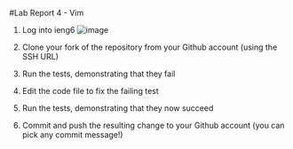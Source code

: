 #Lab Report 4 - Vim
1. Log into ieng6
![image](https://github.com/xIvanTKx/cse15l-lab-reports/assets/110268085/16f40b5e-68db-4b5b-9b62-93f34af667e9)

2. Clone your fork of the repository from your Github account (using the SSH URL)

3. Run the tests, demonstrating that they fail

4. Edit the code file to fix the failing test

5. Run the tests, demonstrating that they now succeed

6. Commit and push the resulting change to your Github account (you can pick any commit message!)
